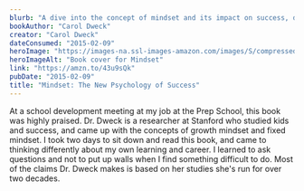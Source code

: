 ```yaml
---
blurb: "A dive into the concept of mindset and its impact on success, distinguishing between a fixed mindset that sees abilities as innate and a growth mindset that believes in the potential for development through effort and learning."
bookAuthor: "Carol Dweck"
creator: "Carol Dweck"
dateConsumed: "2015-02-09"
heroImage: "https://images-na.ssl-images-amazon.com/images/S/compressed.photo.goodreads.com/books/1436227012i/40745.jpg"
heroImageAlt: "Book cover for Mindset"
link: "https://amzn.to/43u9sQk"
pubDate: "2015-02-09"
title: "Mindset: The New Psychology of Success"
---
```


At a school development meeting at my job at the Prep School, this book was highly praised. Dr. Dweck is a researcher at Stanford who studied kids and success, and came up with the concepts of growth mindset and fixed mindset. I took two days to sit down and read this book, and came to thinking differently about my own learning and career. I learned to ask questions and not to put up walls when I find something difficult to do. Most of the claims Dr. Dweck makes is based on her studies she's run for over two decades.
